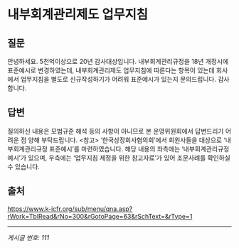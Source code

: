 # 내부회계관리제도 업무지침

## 질문
안녕하세요.
5천억이상으로 20년 감사대상입니다.
내부회계관리규정을 18년 개정시에 표준예시로 변경하였는데,
내부회계관리제도 업무지침에 따른다는 항목이 있는데
회사에서 업무지침을 별도로 신규작성하기가 어려워
표준예시가 있는지 문의드립니다.
감사합니다.

## 답변
질의하신 내용은 모범규준 해석 등의 사항이 아니므로 본 운영위원회에서 답변드리기 어려운 점 양해 부탁드립니다.
<참고>
‘한국상장회사협의회’에서 회원사들을 대상으로 ‘내부회계관리규정 표준예시’를 마련하였습니다. 해당 내용의 좌측에는 ‘내부회계관리규정 예시’가 있으며, 우측에는 ‘업무지침 제정을 위한 참고자료’가 있어 조문사례를 확인하실 수 있습니다.

## 출처
https://www.k-icfr.org/sub/menu/qna.asp?rWork=TblRead&rNo=300&rGotoPage=63&rSchText=&rType=1

---
*게시글 번호: 111*

